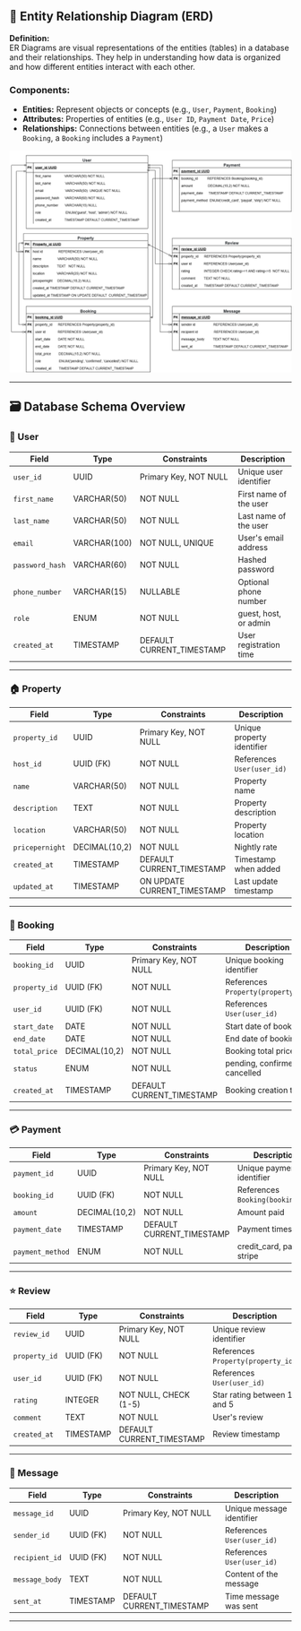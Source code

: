## 🧩 Entity Relationship Diagram (ERD)

**Definition:**  
ER Diagrams are visual representations of the entities (tables) in a database and their relationships. They help in understanding how data is organized and how different entities interact with each other.

### Components:

- **Entities:** Represent objects or concepts (e.g., `User`, `Payment`, `Booking`)
- **Attributes:** Properties of entities (e.g., `User ID`, `Payment Date`, `Price`)
- **Relationships:** Connections between entities (e.g., a `User` makes a `Booking`, a `Booking` includes a `Payment`)

![ER Diagram](./AirBnb_ER_Diagram.drawio.png)

---

## 🗃️ Database Schema Overview

### 👤 User

| Field           | Type         | Constraints               | Description            |
| --------------- | ------------ | ------------------------- | ---------------------- |
| `user_id`       | UUID         | Primary Key, NOT NULL     | Unique user identifier |
| `first_name`    | VARCHAR(50)  | NOT NULL                  | First name of the user |
| `last_name`     | VARCHAR(50)  | NOT NULL                  | Last name of the user  |
| `email`         | VARCHAR(100) | NOT NULL, UNIQUE          | User's email address   |
| `password_hash` | VARCHAR(60)  | NOT NULL                  | Hashed password        |
| `phone_number`  | VARCHAR(15)  | NULLABLE                  | Optional phone number  |
| `role`          | ENUM         | NOT NULL                  | guest, host, or admin  |
| `created_at`    | TIMESTAMP    | DEFAULT CURRENT_TIMESTAMP | User registration time |

---

### 🏠 Property

| Field           | Type          | Constraints                 | Description                |
| --------------- | ------------- | --------------------------- | -------------------------- |
| `property_id`   | UUID          | Primary Key, NOT NULL       | Unique property identifier |
| `host_id`       | UUID (FK)     | NOT NULL                    | References `User(user_id)` |
| `name`          | VARCHAR(50)   | NOT NULL                    | Property name              |
| `description`   | TEXT          | NOT NULL                    | Property description       |
| `location`      | VARCHAR(50)   | NOT NULL                    | Property location          |
| `pricepernight` | DECIMAL(10,2) | NOT NULL                    | Nightly rate               |
| `created_at`    | TIMESTAMP     | DEFAULT CURRENT_TIMESTAMP   | Timestamp when added       |
| `updated_at`    | TIMESTAMP     | ON UPDATE CURRENT_TIMESTAMP | Last update timestamp      |

---

### 📅 Booking

| Field         | Type          | Constraints               | Description                        |
| ------------- | ------------- | ------------------------- | ---------------------------------- |
| `booking_id`  | UUID          | Primary Key, NOT NULL     | Unique booking identifier          |
| `property_id` | UUID (FK)     | NOT NULL                  | References `Property(property_id)` |
| `user_id`     | UUID (FK)     | NOT NULL                  | References `User(user_id)`         |
| `start_date`  | DATE          | NOT NULL                  | Start date of booking              |
| `end_date`    | DATE          | NOT NULL                  | End date of booking                |
| `total_price` | DECIMAL(10,2) | NOT NULL                  | Booking total price                |
| `status`      | ENUM          | NOT NULL                  | pending, confirmed, cancelled      |
| `created_at`  | TIMESTAMP     | DEFAULT CURRENT_TIMESTAMP | Booking creation time              |

---

### 💳 Payment

| Field            | Type          | Constraints               | Description                      |
| ---------------- | ------------- | ------------------------- | -------------------------------- |
| `payment_id`     | UUID          | Primary Key, NOT NULL     | Unique payment identifier        |
| `booking_id`     | UUID (FK)     | NOT NULL                  | References `Booking(booking_id)` |
| `amount`         | DECIMAL(10,2) | NOT NULL                  | Amount paid                      |
| `payment_date`   | TIMESTAMP     | DEFAULT CURRENT_TIMESTAMP | Payment timestamp                |
| `payment_method` | ENUM          | NOT NULL                  | credit_card, paypal, stripe      |

---

### ⭐ Review

| Field         | Type      | Constraints               | Description                        |
| ------------- | --------- | ------------------------- | ---------------------------------- |
| `review_id`   | UUID      | Primary Key, NOT NULL     | Unique review identifier           |
| `property_id` | UUID (FK) | NOT NULL                  | References `Property(property_id)` |
| `user_id`     | UUID (FK) | NOT NULL                  | References `User(user_id)`         |
| `rating`      | INTEGER   | NOT NULL, CHECK (1-5)     | Star rating between 1 and 5        |
| `comment`     | TEXT      | NOT NULL                  | User's review                      |
| `created_at`  | TIMESTAMP | DEFAULT CURRENT_TIMESTAMP | Review timestamp                   |

---

### 💬 Message

| Field          | Type      | Constraints               | Description                |
| -------------- | --------- | ------------------------- | -------------------------- |
| `message_id`   | UUID      | Primary Key, NOT NULL     | Unique message identifier  |
| `sender_id`    | UUID (FK) | NOT NULL                  | References `User(user_id)` |
| `recipient_id` | UUID (FK) | NOT NULL                  | References `User(user_id)` |
| `message_body` | TEXT      | NOT NULL                  | Content of the message     |
| `sent_at`      | TIMESTAMP | DEFAULT CURRENT_TIMESTAMP | Time message was sent      |

---
